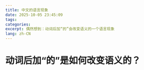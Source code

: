 ```yaml
---
title: 中文的语言现象
date: 2025-10-05 23:45:09
tags:
categories:
excerpt: 偶然想到：动词后加“的”会改变语义的一个语言现象
lang: zh-CN
---
```


# 动词后加“的”是如何改变语义的？